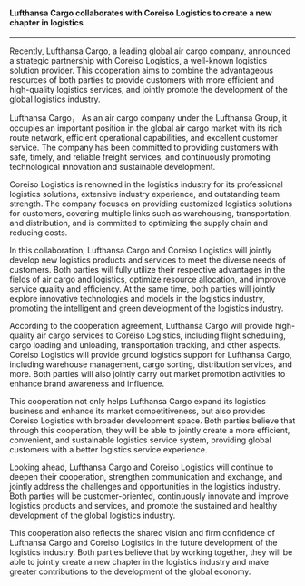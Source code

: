 #### Lufthansa Cargo collaborates with Coreiso Logistics to create a new chapter in logistics

---

Recently, Lufthansa Cargo, a leading global air cargo company, announced a strategic partnership with Coreiso Logistics, a well-known logistics solution provider. This cooperation aims to combine the advantageous resources of both parties to provide customers with more efficient and high-quality logistics services, and jointly promote the development of the global logistics industry.

Lufthansa Cargo， As an air cargo company under the Lufthansa Group, it occupies an important position in the global air cargo market with its rich route network, efficient operational capabilities, and excellent customer service. The company has been committed to providing customers with safe, timely, and reliable freight services, and continuously promoting technological innovation and sustainable development.

Coreiso Logistics is renowned in the logistics industry for its professional logistics solutions, extensive industry experience, and outstanding team strength. The company focuses on providing customized logistics solutions for customers, covering multiple links such as warehousing, transportation, and distribution, and is committed to optimizing the supply chain and reducing costs.

In this collaboration, Lufthansa Cargo and Coreiso Logistics will jointly develop new logistics products and services to meet the diverse needs of customers. Both parties will fully utilize their respective advantages in the fields of air cargo and logistics, optimize resource allocation, and improve service quality and efficiency. At the same time, both parties will jointly explore innovative technologies and models in the logistics industry, promoting the intelligent and green development of the logistics industry.

According to the cooperation agreement, Lufthansa Cargo will provide high-quality air cargo services to Coreiso Logistics, including flight scheduling, cargo loading and unloading, transportation tracking, and other aspects. Coreiso Logistics will provide ground logistics support for Lufthansa Cargo, including warehouse management, cargo sorting, distribution services, and more. Both parties will also jointly carry out market promotion activities to enhance brand awareness and influence.

This cooperation not only helps Lufthansa Cargo expand its logistics business and enhance its market competitiveness, but also provides Coreiso Logistics with broader development space. Both parties believe that through this cooperation, they will be able to jointly create a more efficient, convenient, and sustainable logistics service system, providing global customers with a better logistics service experience.

Looking ahead, Lufthansa Cargo and Coreiso Logistics will continue to deepen their cooperation, strengthen communication and exchange, and jointly address the challenges and opportunities in the logistics industry. Both parties will be customer-oriented, continuously innovate and improve logistics products and services, and promote the sustained and healthy development of the global logistics industry.

This cooperation also reflects the shared vision and firm confidence of Lufthansa Cargo and Coreiso Logistics in the future development of the logistics industry. Both parties believe that by working together, they will be able to jointly create a new chapter in the logistics industry and make greater contributions to the development of the global economy.